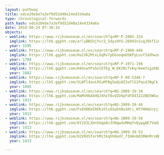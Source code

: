 ```yaml
---
layout: pathway
title: edce20ebe7a3ef9d52d40a14e4334a6a
type: chronological-forwards
path_hash: edce20ebe7a3ef9d52d40a14e4334a6a
date: 2018-06-24 07:30:34
objects:
- weblink: https://www.rijksmuseum.nl/en/search?q=RP-P-2005-324
  imglink: https://lh6.ggpht.com/arlyBBSUjYvrZ_SdysHYG-Z69X5n1vqJOkfIi6LOXfckdz1nm_QaFSnSMk1b8DwMS1gelpY10NJCtxpbgMBDMroOsds=s200
  year: 1595
- weblink: https://www.rijksmuseum.nl/en/search?q=RP-P-1960-446
  imglink: https://lh6.ggpht.com/Ha1VK2MtxLXqRv7pDGnoqmOSKPyLuvfIddhwzekmpgpE2Bdhhcgx6YiXUbh9yIjoQaA7AgoZIZuV7pwXy4NBt4gAAQ4=s200
  year: 1784
- weblink: https://www.rijksmuseum.nl/en/search?q=RP-P-1971-198
  imglink: https://lh6.ggpht.com/H4OswYPxGnlETEg_W_EKINcTvKqr8emTsgzK0AKMExQ-InB03b5oT2Lzp3EKDGxdbRkXzCiPGNA5aZ_m1TRFUITdofwb=s200
  year: 1882
- weblink: https://www.rijksmuseum.nl/en/search?q=RP-F-00-5346-7
  imglink: https://lh5.ggpht.com/5LWTl4anLRSuMfBg5wQzAISvFlS1PqsdJNgCk-2mf33CTo8mONf0daWJ_fluA5KFjiQY4FdvGFFxeDRhWA8gd9KOYIs=s200
  year: 1895
- weblink: https://www.rijksmuseum.nl/en/search?q=NG-2009-39-38
  imglink: https://lh6.ggpht.com/MaMVH6AkHQJ4hzT6vdZU4pFdF84322ZBO5WGuiM_nNDDf56t5A01oph9nlHAg3OSodrPVIfRQ_qaQsHt9aWBjkhV8Mo=s200
  year: 1913
- weblink: https://www.rijksmuseum.nl/en/search?q=NG-2009-39-46
  imglink: https://lh6.ggpht.com/FsEHOKmI8EbiOlsO1wbSRa1Hri_KP7HHmUrpjiqjD_yYnBfV6PZTH3VFoMq9lsgES5N2WRvDe8n2R_xqbP0ElhWbzUV1=s200
  year: 1913
- weblink: https://www.rijksmuseum.nl/en/search?q=NG-2009-39-50
  imglink: https://lh6.ggpht.com/6Y2X3LXbnVUqe8v3tNqwdxMHqfnQypgAE7VaUmbhkk0zs7CFnwQNWlt-6-hhgPlHNCQHPffMPPjO1zQaKkgu6QOF5RQM=s200
  year: 1913
- weblink: https://www.rijksmuseum.nl/en/search?q=NG-2009-39-53
  imglink: https://lh4.ggpht.com/U2VRXSforhMitkqhhRed7_fIHAnbDIRWnMrsWBwzjivZcolzI9__E9R92wA2SVR1rE0vV6RLTeKhYx5agWTnN6sIxnQ=s200
  year: 1913

---
```

